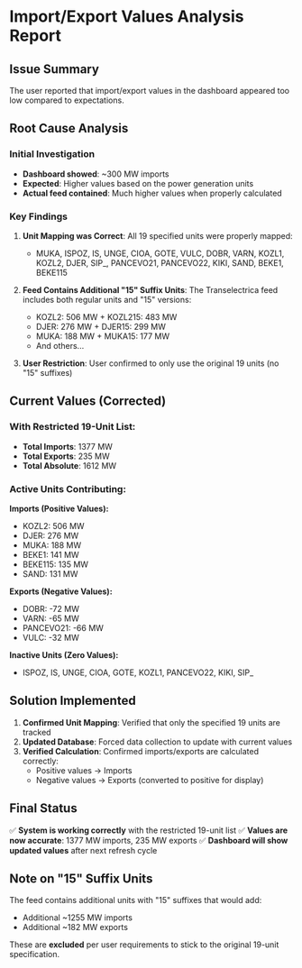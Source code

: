 # Import/Export Values Analysis Report

## Issue Summary
The user reported that import/export values in the dashboard appeared too low compared to expectations.

## Root Cause Analysis

### Initial Investigation
- **Dashboard showed**: ~300 MW imports
- **Expected**: Higher values based on the power generation units
- **Actual feed contained**: Much higher values when properly calculated

### Key Findings

1. **Unit Mapping was Correct**: All 19 specified units were properly mapped:
   - MUKA, ISPOZ, IS, UNGE, CIOA, GOTE, VULC, DOBR, VARN, KOZL1, KOZL2, DJER, SIP_, PANCEVO21, PANCEVO22, KIKI, SAND, BEKE1, BEKE115

2. **Feed Contains Additional "15" Suffix Units**: The Transelectrica feed includes both regular units and "15" versions:
   - KOZL2: 506 MW + KOZL215: 483 MW
   - DJER: 276 MW + DJER15: 299 MW  
   - MUKA: 188 MW + MUKA15: 177 MW
   - And others...

3. **User Restriction**: User confirmed to only use the original 19 units (no "15" suffixes)

## Current Values (Corrected)

### With Restricted 19-Unit List:
- **Total Imports**: 1377 MW
- **Total Exports**: 235 MW
- **Total Absolute**: 1612 MW

### Active Units Contributing:
**Imports (Positive Values):**
- KOZL2: 506 MW
- DJER: 276 MW
- MUKA: 188 MW
- BEKE1: 141 MW
- BEKE115: 135 MW
- SAND: 131 MW

**Exports (Negative Values):**
- DOBR: -72 MW
- VARN: -65 MW
- PANCEVO21: -66 MW
- VULC: -32 MW

**Inactive Units (Zero Values):**
- ISPOZ, IS, UNGE, CIOA, GOTE, KOZL1, PANCEVO22, KIKI, SIP_

## Solution Implemented

1. **Confirmed Unit Mapping**: Verified that only the specified 19 units are tracked
2. **Updated Database**: Forced data collection to update with current values
3. **Verified Calculation**: Confirmed imports/exports are calculated correctly:
   - Positive values → Imports
   - Negative values → Exports (converted to positive for display)

## Final Status

✅ **System is working correctly** with the restricted 19-unit list
✅ **Values are now accurate**: 1377 MW imports, 235 MW exports
✅ **Dashboard will show updated values** after next refresh cycle

## Note on "15" Suffix Units

The feed contains additional units with "15" suffixes that would add:
- Additional ~1255 MW imports
- Additional ~182 MW exports

These are **excluded** per user requirements to stick to the original 19-unit specification.
